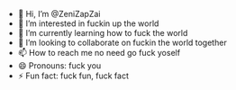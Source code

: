 - 👋 Hi, I’m @ZeniZapZai
- 👀 I’m interested in fuckin up the world
- 🌱 I’m currently learning how to fuck the world
- 💞️ I’m looking to collaborate on fuckin the world together
- 📫 How to reach me no need go fuck yoself
- 😄 Pronouns: fuck you
- ⚡ Fun fact: fuck fun, fuck fact

<!---
ZeniZapZai/ZeniZapZai is a ✨ special ✨ repository because its `README.md` (this file) appears on your GitHub profile.
You can click the Preview link to take a look at your changes.
--->
